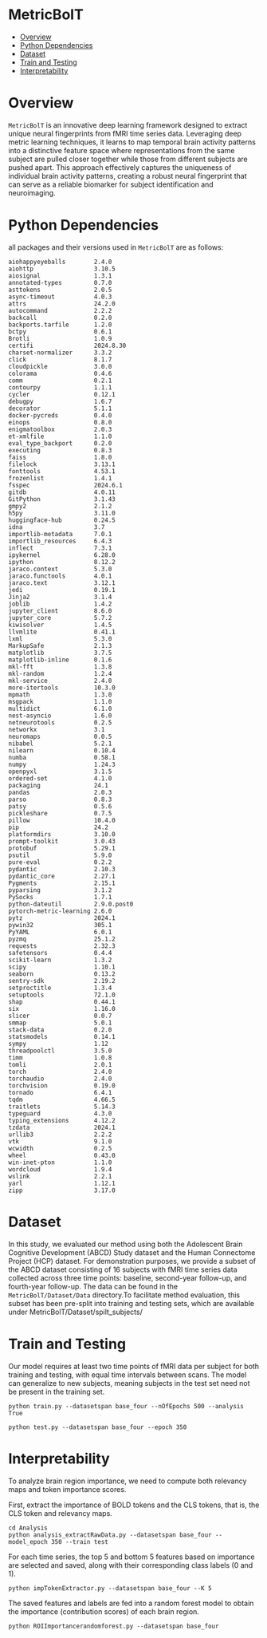 # MetricBolT
- [Overview](#overview)
- [Python Dependencies](#Python-Dependencies)
- [Dataset](#Dataset)
- [Train and Testing](#Train-and-Testing)
- [Interpretability](#Interpretability)

# Overview

``MetricBolT`` is an innovative deep learning framework designed to extract unique neural fingerprints from fMRI time series data. Leveraging deep metric learning techniques, it learns to map temporal brain activity patterns into a distinctive feature space where representations from the same subject are pulled closer together while those from different subjects are pushed apart. This approach effectively captures the uniqueness of individual brain activity patterns, creating a robust neural fingerprint that can serve as a reliable biomarker for subject identification and neuroimaging.



# Python Dependencies

all packages and their versions used in `MetricBolT` are as follows:

```
aiohappyeyeballs        2.4.0
aiohttp                 3.10.5
aiosignal               1.3.1
annotated-types         0.7.0
asttokens               2.0.5
async-timeout           4.0.3
attrs                   24.2.0
autocommand             2.2.2
backcall                0.2.0
backports.tarfile       1.2.0
bctpy                   0.6.1
Brotli                  1.0.9
certifi                 2024.8.30
charset-normalizer      3.3.2
click                   8.1.7
cloudpickle             3.0.0
colorama                0.4.6
comm                    0.2.1
contourpy               1.1.1
cycler                  0.12.1
debugpy                 1.6.7
decorator               5.1.1
docker-pycreds          0.4.0
einops                  0.8.0
enigmatoolbox           2.0.3
et-xmlfile              1.1.0
eval_type_backport      0.2.0
executing               0.8.3
faiss                   1.8.0
filelock                3.13.1
fonttools               4.53.1
frozenlist              1.4.1
fsspec                  2024.6.1
gitdb                   4.0.11
GitPython               3.1.43
gmpy2                   2.1.2
h5py                    3.11.0
huggingface-hub         0.24.5
idna                    3.7
importlib-metadata      7.0.1
importlib_resources     6.4.3
inflect                 7.3.1
ipykernel               6.28.0
ipython                 8.12.2
jaraco.context          5.3.0
jaraco.functools        4.0.1
jaraco.text             3.12.1
jedi                    0.19.1
Jinja2                  3.1.4
joblib                  1.4.2
jupyter_client          8.6.0
jupyter_core            5.7.2
kiwisolver              1.4.5
llvmlite                0.41.1
lxml                    5.3.0
MarkupSafe              2.1.3
matplotlib              3.7.5
matplotlib-inline       0.1.6
mkl-fft                 1.3.8
mkl-random              1.2.4
mkl-service             2.4.0
more-itertools          10.3.0
mpmath                  1.3.0
msgpack                 1.1.0
multidict               6.1.0
nest-asyncio            1.6.0
netneurotools           0.2.5
networkx                3.1
neuromaps               0.0.5
nibabel                 5.2.1
nilearn                 0.10.4
numba                   0.58.1
numpy                   1.24.3
openpyxl                3.1.5
ordered-set             4.1.0
packaging               24.1
pandas                  2.0.3
parso                   0.8.3
patsy                   0.5.6
pickleshare             0.7.5
pillow                  10.4.0
pip                     24.2
platformdirs            3.10.0
prompt-toolkit          3.0.43
protobuf                5.29.1
psutil                  5.9.0
pure-eval               0.2.2
pydantic                2.10.3
pydantic_core           2.27.1
Pygments                2.15.1
pyparsing               3.1.2
PySocks                 1.7.1
python-dateutil         2.9.0.post0
pytorch-metric-learning 2.6.0
pytz                    2024.1
pywin32                 305.1
PyYAML                  6.0.1
pyzmq                   25.1.2
requests                2.32.3
safetensors             0.4.4
scikit-learn            1.3.2
scipy                   1.10.1
seaborn                 0.13.2
sentry-sdk              2.19.2
setproctitle            1.3.4
setuptools              72.1.0
shap                    0.44.1
six                     1.16.0
slicer                  0.0.7
smmap                   5.0.1
stack-data              0.2.0
statsmodels             0.14.1
sympy                   1.12
threadpoolctl           3.5.0
timm                    1.0.8
tomli                   2.0.1
torch                   2.4.0
torchaudio              2.4.0
torchvision             0.19.0
tornado                 6.4.1
tqdm                    4.66.5
traitlets               5.14.3
typeguard               4.3.0
typing_extensions       4.12.2
tzdata                  2024.1
urllib3                 2.2.2
vtk                     9.1.0
wcwidth                 0.2.5
wheel                   0.43.0
win-inet-pton           1.1.0
wordcloud               1.9.4
wslink                  2.2.1
yarl                    1.12.1
zipp                    3.17.0
```

# Dataset

In this study, we evaluated our method using both the Adolescent Brain Cognitive Development (ABCD) Study dataset and the Human Connectome Project (HCP) dataset. For demonstration purposes, we provide a subset of the ABCD dataset consisting of 16 subjects with fMRI time series data collected across three time points: baseline, second-year follow-up, and fourth-year follow-up. The data can be found in the `MetricBolT/Dataset/Data` directory.To facilitate method evaluation, this subset has been pre-split into training and testing sets, which are available under MetricBolT/Dataset/spilt_subjects/

# Train and Testing

Our model requires at least two time points of fMRI data per subject for both training and testing, with equal time intervals between scans. The model can generalize to new subjects, meaning subjects in the test set need not be present in the training set.

```
python train.py --datasetspan base_four --nOfEpochs 500 --analysis True
```

```
python test.py --datasetspan base_four --epoch 350
```



# Interpretability 

To analyze brain region importance, we need to compute both relevancy maps and token importance scores.

First, extract the importance of BOLD tokens and the CLS tokens, that is, the CLS token and relevancy maps.

```
cd Analysis
python analysis_extractRawData.py --datasetspan base_four --model_epoch 350 --train test 
```

For each time series, the top 5 and bottom 5 features based on importance are selected and saved, along with their corresponding class labels (0 and 1).

```
python impTokenExtractor.py --datasetspan base_four --K 5 
```

The saved features and labels are fed into a random forest model to obtain the importance (contribution scores) of each brain region.

```
python ROIImportancerandomforest.py --datasetspan base_four
```





